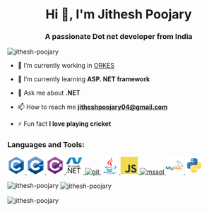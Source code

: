 <h1 align="center">Hi 👋, I'm Jithesh Poojary</h1>
<h3 align="center">A passionate Dot net developer from India</h3>

<p align="left"> <img src="https://komarev.com/ghpvc/?username=jithesh-poojary&label=Profile%20views&color=0e75b6&style=flat" alt="jithesh-poojary" /> </p>

- 🔭 I’m currently working in [ORKES](https://github.com/conductor-sdk/conductor-csharp)

- 🌱 I’m currently learning **ASP. NET framework**

- 💬 Ask me about **.NET**

- 📫 How to reach me **jitheshpoojary04@gmail.com**

- ⚡ Fun fact **I love playing cricket**



<h3 align="left">Languages and Tools:</h3>
<p align="left"> <a href="https://www.cprogramming.com/" target="_blank" rel="noreferrer"> <img src="https://raw.githubusercontent.com/devicons/devicon/master/icons/c/c-original.svg" alt="c" width="40" height="40"/> </a> <a href="https://www.w3schools.com/cpp/" target="_blank" rel="noreferrer"> <img src="https://raw.githubusercontent.com/devicons/devicon/master/icons/cplusplus/cplusplus-original.svg" alt="cplusplus" width="40" height="40"/> </a> <a href="https://www.w3schools.com/cs/" target="_blank" rel="noreferrer"> <img src="https://raw.githubusercontent.com/devicons/devicon/master/icons/csharp/csharp-original.svg" alt="csharp" width="40" height="40"/> </a> <a href="https://dotnet.microsoft.com/" target="_blank" rel="noreferrer"> <img src="https://raw.githubusercontent.com/devicons/devicon/master/icons/dot-net/dot-net-original-wordmark.svg" alt="dotnet" width="40" height="40"/> </a> <a href="https://git-scm.com/" target="_blank" rel="noreferrer"> <img src="https://www.vectorlogo.zone/logos/git-scm/git-scm-icon.svg" alt="git" width="40" height="40"/> </a> <a href="https://www.java.com" target="_blank" rel="noreferrer"> <img src="https://raw.githubusercontent.com/devicons/devicon/master/icons/java/java-original.svg" alt="java" width="40" height="40"/> </a> <a href="https://developer.mozilla.org/en-US/docs/Web/JavaScript" target="_blank" rel="noreferrer"> <img src="https://raw.githubusercontent.com/devicons/devicon/master/icons/javascript/javascript-original.svg" alt="javascript" width="40" height="40"/> </a> <a href="https://www.microsoft.com/en-us/sql-server" target="_blank" rel="noreferrer"> <img src="https://www.svgrepo.com/show/303229/microsoft-sql-server-logo.svg" alt="mssql" width="40" height="40"/> </a> <a href="https://www.mysql.com/" target="_blank" rel="noreferrer"> <img src="https://raw.githubusercontent.com/devicons/devicon/master/icons/mysql/mysql-original-wordmark.svg" alt="mysql" width="40" height="40"/> </a> <a href="https://www.python.org" target="_blank" rel="noreferrer"> <img src="https://raw.githubusercontent.com/devicons/devicon/master/icons/python/python-original.svg" alt="python" width="40" height="40"/> </a> </p>

<p><img align="left" src="https://github-readme-stats.vercel.app/api/top-langs?username=jithesh-poojary&show_icons=true&locale=en&layout=compact" alt="jithesh-poojary" /></p>

<p>&nbsp;<img align="center" src="https://github-readme-stats.vercel.app/api?username=jithesh-poojary&show_icons=true&locale=en" alt="jithesh-poojary" /></p>

<p><img align="center" src="https://github-readme-streak-stats.herokuapp.com/?user=jithesh-poojary&" alt="jithesh-poojary" /></p>
